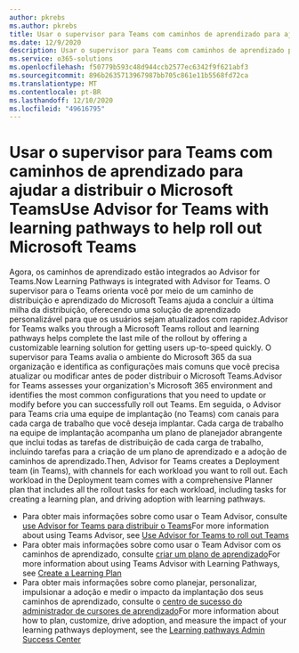 ```yaml
---
author: pkrebs
ms.author: pkrebs
title: Usar o supervisor para Teams com caminhos de aprendizado para ajudar a distribuir o Microsoft Teams
ms.date: 12/9/2020
description: Usar o supervisor para Teams com caminhos de aprendizado para ajudar a distribuir o Microsoft Teams
ms.service: o365-solutions
ms.openlocfilehash: f50779b593c48d944ccb2577ec6342f9f621abf3
ms.sourcegitcommit: 896b2635713967987bb705c861e11b5568fd72ca
ms.translationtype: MT
ms.contentlocale: pt-BR
ms.lasthandoff: 12/10/2020
ms.locfileid: "49616795"
---
```

# <a name="use-advisor-for-teams-with-learning-pathways-to-help-roll-out-microsoft-teams"></a><span data-ttu-id="3c263-103">Usar o supervisor para Teams com caminhos de aprendizado para ajudar a distribuir o Microsoft Teams</span><span class="sxs-lookup"><span data-stu-id="3c263-103">Use Advisor for Teams with learning pathways to help roll out Microsoft Teams</span></span>
<span data-ttu-id="3c263-104">Agora, os caminhos de aprendizado estão integrados ao Advisor for Teams.</span><span class="sxs-lookup"><span data-stu-id="3c263-104">Now Learning Pathways is integrated with Advisor for Teams.</span></span> <span data-ttu-id="3c263-105">O supervisor para o Teams orienta você por meio de um caminho de distribuição e aprendizado do Microsoft Teams ajuda a concluir a última milha da distribuição, oferecendo uma solução de aprendizado personalizável para que os usuários sejam atualizados com rapidez.</span><span class="sxs-lookup"><span data-stu-id="3c263-105">Advisor for Teams walks you through a Microsoft Teams rollout and learning pathways helps complete the last mile of the rollout by offering a customizable learning solution for getting users up-to-speed quickly.</span></span> <span data-ttu-id="3c263-106">O supervisor para Teams avalia o ambiente do Microsoft 365 da sua organização e identifica as configurações mais comuns que você precisa atualizar ou modificar antes de poder distribuir o Microsoft Teams.</span><span class="sxs-lookup"><span data-stu-id="3c263-106">Advisor for Teams assesses your organization's Microsoft 365 environment and identifies the most common configurations that you need to update or modify before you can successfully roll out Teams.</span></span> <span data-ttu-id="3c263-107">Em seguida, o Advisor para Teams cria uma equipe de implantação (no Teams) com canais para cada carga de trabalho que você deseja implantar. Cada carga de trabalho na equipe de implantação acompanha um plano de planejador abrangente que inclui todas as tarefas de distribuição de cada carga de trabalho, incluindo tarefas para a criação de um plano de aprendizado e a adoção de caminhos de aprendizado.</span><span class="sxs-lookup"><span data-stu-id="3c263-107">Then, Advisor for Teams creates a Deployment team (in Teams), with channels for each workload you want to roll out. Each workload in the Deployment team comes with a comprehensive Planner plan that includes all the rollout tasks for each workload, including tasks for creating a learning plan, and driving adoption with learning pathways.</span></span>

- <span data-ttu-id="3c263-108">Para obter mais informações sobre como usar o Team Advisor, consulte [use Advisor for Teams para distribuir o Teams](https://docs.microsoft.com/microsoftteams/use-advisor-teams-roll-out)</span><span class="sxs-lookup"><span data-stu-id="3c263-108">For more information about using Teams Advisor, see [Use Advisor for Teams to roll out Teams](https://docs.microsoft.com/microsoftteams/use-advisor-teams-roll-out)</span></span>
- <span data-ttu-id="3c263-109">Para obter mais informações sobre como usar o Team Advisor com os caminhos de aprendizado, consulte [criar um plano de aprendizado](https://docs.microsoft.com/microsoftteams/use-advisor-teams-roll-out#create-a-learning-plan)</span><span class="sxs-lookup"><span data-stu-id="3c263-109">For more information about using Teams Advisor with Learning Pathways, see [Create a Learning Plan](https://docs.microsoft.com/microsoftteams/use-advisor-teams-roll-out#create-a-learning-plan)</span></span>
- <span data-ttu-id="3c263-110">Para obter mais informações sobre como planejar, personalizar, impulsionar a adoção e medir o impacto da implantação dos seus caminhos de aprendizado, consulte o [centro de sucesso do administrador de cursores de aprendizado](custom_successcenter.md)</span><span class="sxs-lookup"><span data-stu-id="3c263-110">For more information about how to plan, customize, drive adoption, and measure the impact of your learning pathways deployment, see the [Learning pathways Admin Success Center](custom_successcenter.md)</span></span>